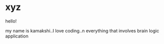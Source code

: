 # xyz

hello!

my name is kamakshi..I love coding..n everything that involves brain logic application
